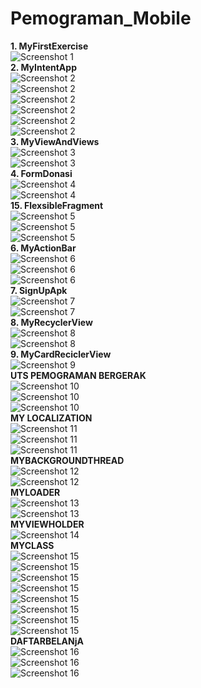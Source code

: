 # Pemograman_Mobile
<b>1. MyFirstExercise</b><br>
![Screenshot 1](/MyFirstExercise/ss.jpeg)<br>
<b>2. MyIntentApp</b><br>
![Screenshot 2](/MyIntentApp/Screensot/1.jpeg)<br>
![Screenshot 2](/MyIntentApp/Screensot/2.jpeg)<br>
![Screenshot 2](/MyIntentApp/Screensot/3.jpeg)<br>
![Screenshot 2](/MyIntentApp/Screensot/4.jpeg)<br>
![Screenshot 2](/MyIntentApp/Screensot/5.jpeg)<br>
![Screenshot 2](/MyIntentApp/Screensot/6.jpeg)<br>
<b>3. MyViewAndViews</b><br>
![Screenshot 3](/MyViewAndViews/screenshot1.jpeg)<br>
![Screenshot 3](/MyViewAndViews/screenshot2.jpeg)<br>
<b>4. FormDonasi</b><br>
![Screenshot 4](/formdonasi/s1.jpeg)<br>
![Screenshot 4](/formdonasi/s2.jpeg)<br>
<b>15. FlexsibleFragment</b><br>
![Screenshot 5](/FlexsibleFragments/1.jpeg)<br>
![Screenshot 5](/FlexsibleFragments/2.jpeg)<br>
![Screenshot 5](/FlexsibleFragments/3.jpeg)<br>
<b>6. MyActionBar</b><br>
![Screenshot 6](/MyActionBar/a.jpeg)<br>
![Screenshot 6](/MyActionBar/b.jpeg)<br>
![Screenshot 6](/MyActionBar/c.jpeg)<br>
<b>7. SignUpApk</b><br>
![Screenshot 7](/SignUpApk/s1.jpeg)<br>
![Screenshot 7](/SignUpApk/s2.jpeg)<br>
<b>8. MyRecyclerView</b><br>
![Screenshot 8](/MyRecyclerView/1.jpeg)<br>
![Screenshot 8](/MyRecyclerView/2.jpeg)<br>
<b>9. MyCardReciclerView</b><br>
![Screenshot 9](/MyCardRecyclerView/1.jpeg)<br>
<b>UTS PEMOGRAMAN BERGERAK</b><br>
![Screenshot 10](/tugas/1.jpeg)<br>
![Screenshot 10](/tugas/2.jpeg)<br>
![Screenshot 10](/tugas/3.jpeg)<br>
<b>MY LOCALIZATION</b><br>
![Screenshot 11](/MyLocalization/s1.jfif)<br>
![Screenshot 11](/MyLocalization/s2.jfif)<br>
![Screenshot 11](/MyLocalization/s3.jfif)<br>
<b>MYBACKGROUNDTHREAD</b><br>
![Screenshot 12](MyBackgroundThread/s1.jfif)<br>
![Screenshot 12](MyBackgroundThread/s2.jfif)<br>
<b>MYLOADER</b><br>
![Screenshot 13](MyLoader/s1.jfif)<br>
![Screenshot 13](MyLoader/s3.jfif)<br>
<b>MYVIEWHOLDER</b><br>
![Screenshot 14](MyViewHolder/s3.jfif)<br>
<b>MYCLASS</b><br>
![Screenshot 15](MyClass/s1.jfif)<br>
![Screenshot 15](MyClass/s2.jfif)<br>
![Screenshot 15](MyClass/s3.jfif)<br>
![Screenshot 15](MyClass/s4.jfif)<br>
![Screenshot 15](MyClass/s5.jfif)<br>
![Screenshot 15](MyClass/s6.jfif)<br>
![Screenshot 15](MyClass/s7.jfif)<br>
![Screenshot 15](MyClass/s8.jfif)<br>
<b>DAFTARBELANjA</b><br>
![Screenshot 16](DaftarBelanja/s1.jfif)<br>
![Screenshot 16](DaftarBelanja/s2.jfif)<br>
![Screenshot 16](DaftarBelanja/s3.jfif)<br>
